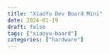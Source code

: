 ```yaml
---
title: "XiaoYu Dev Board Mini"
date: 2024-01-19
draft: false
tags: ["xiaoyu-board"]
categories: ["hardware"]
---
```

